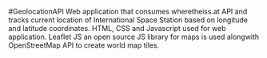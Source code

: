 #GeolocationAPI
Web application that consumes wheretheiss.at API and tracks current location of International Space Station based on longitude and latitude coordinates. HTML, CSS and Javascript used for web application. 
Leaflet JS an open source JS library for maps is used alongwith OpenStreetMap API to create world map tiles.
